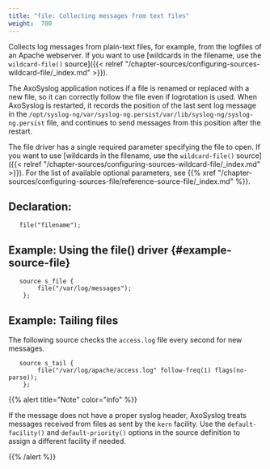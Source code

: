 ```yaml
---
title: "file: Collecting messages from text files"
weight:  700
---
```

<!-- DISCLAIMER: This file is based on the syslog-ng Open Source Edition documentation https://github.com/balabit/syslog-ng-ose-guides/commit/2f4a52ee61d1ea9ad27cb4f3168b95408fddfdf2 and is used under the terms of The syslog-ng Open Source Edition Documentation License. The file has been modified by Axoflow. -->

Collects log messages from plain-text files, for example, from the logfiles of an Apache webserver. If you want to use [wildcards in the filename, use the `wildcard-file()` source]({{< relref "/chapter-sources/configuring-sources-wildcard-file/_index.md" >}}).

The AxoSyslog application notices if a file is renamed or replaced with a new file, so it can correctly follow the file even if logrotation is used. When AxoSyslog is restarted, it records the position of the last sent log message in the `/opt/syslog-ng/var/syslog-ng.persist/var/lib/syslog-ng/syslog-ng.persist` file, and continues to send messages from this position after the restart.

The file driver has a single required parameter specifying the file to open. If you want to use [wildcards in the filename, use the `wildcard-file()` source]({{< relref "/chapter-sources/configuring-sources-wildcard-file/_index.md" >}}). For the list of available optional parameters, see {{% xref "/chapter-sources/configuring-sources-file/reference-source-file/_index.md" %}}.


## Declaration:

```shell
   file("filename");
```



## Example: Using the file() driver {#example-source-file}

```shell
   source s_file {
        file("/var/log/messages");
    };
```



## Example: Tailing files

The following source checks the `access.log` file every second for new messages.

```shell
   source s_tail {
        file("/var/log/apache/access.log" follow-freq(1) flags(no-parse));
    };
```


{{% alert title="Note" color="info" %}}

If the message does not have a proper syslog header, AxoSyslog treats messages received from files as sent by the `kern` facility. Use the `default-facility()` and `default-priority()` options in the source definition to assign a different facility if needed.

{{% /alert %}}
